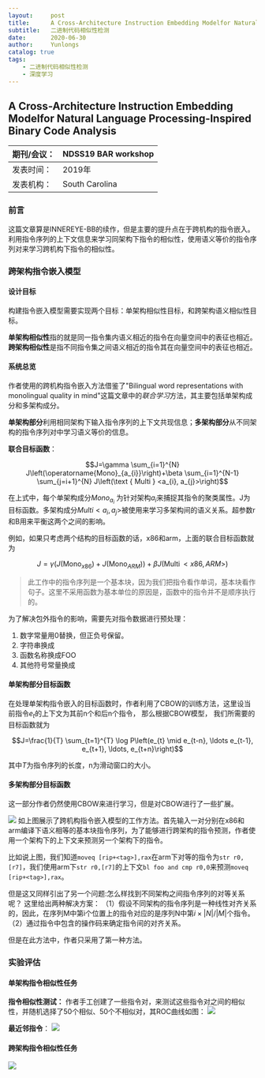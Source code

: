 ```yaml
---
layout:     post
title:      A Cross-Architecture Instruction Embedding Modelfor Natural Language Processing-Inspired Binary Code Analysis
subtitle:   二进制代码相似性检测
date:       2020-06-30
author:     Yunlongs
catalog: true
tags:
    - 二进制代码相似性检测
    - 深度学习
---
```



## A Cross-Architecture Instruction Embedding Modelfor Natural Language Processing-Inspired Binary Code Analysis

|期刊/会议： |NDSS19 BAR workshop|
| ---|---|
|发表时间：|2019年|
|发表机构：|South Carolina|

### 前言
这篇文章算是INNEREYE-BB的续作，但是主要的提升点在于跨机构的指令嵌入。利用指令序列的上下文信息来学习同架构下指令的相似性，使用语义等价的指令序列对来学习跨机构下指令的相似性。

### 跨架构指令嵌入模型
#### 设计目标
构建指令嵌入模型需要实现两个目标：单架构相似性目标，和跨架构语义相似性目标。

**单架构相似性**指的就是同一指令集内语义相近的指令在向量空间中的表征也相近。**跨架构相似性**是指不同指令集之间语义相近的指令其在向量空间中的表征也相近。

#### 系统总览
作者使用的跨机构指令嵌入方法借鉴了"Bilingual word representations with monolingual quality in mind"这篇文章中的*联合学习*方法，其主要包括单架构成分和多架构成分。

**单架构部分**利用相同架构下输入指令序列的上下文共现信息；**多架构部分**从不同架构的指令序列对中学习语义等价的信息。

**联合目标函数**：

$$J=\gamma \sum_{i=1}^{N} J\left(\operatorname{Mono}_{a_{i}}\right)+\beta \sum_{i=1}^{N-1} \sum_{j=i+1}^{N} J\left(\text { Multi } <a_{i}, a_{j}>\right)$$

在上式中，每个单架构成分$Mono_{a_i}$ 为针对架构$a_i$来捕捉其指令的聚类属性。J为目标函数。多架构成分$Multi<a_i,a_j>$被使用来学习多架构间的语义关系。超参数r和B用来平衡这两个之间的影响。

例如，如果只考虑两个结构的目标函数的话，x86和arm，上面的联合目标函数就为

$$J=\gamma\left(J\left(\operatorname{Mono}_ {x 86}\right)+J\left(\operatorname{Mono}_{A R M}\right)\right)+\beta J(\operatorname{Multi} <x 86, A R M>)$$

>此工作中的指令序列是一个基本块，因为我们把指令看作单词，基本块看作句子。这里不采用函数为基本单位的原因是，函数中的指令并不是顺序执行的。

为了解决包外指令的影响，需要先对指令数据进行预处理：
1. 数字常量用0替换，但正负号保留。
2. 字符串换成<STR>
3. 函数名称换成FOO
4. 其他符号常量换成<TAG>

#### 单架构部分目标函数
在处理单架构指令嵌入的目标函数时，作者利用了CBOW的训练方法，这里设当前指令$e_t$的上下文为其前n个和后n个指令， 那么根据CBOW模型， 我们所需要的目标函数就为

$$J=\frac{1}{T} \sum_{t=1}^{T} \log P\left(e_{t} \mid e_{t-n}, \ldots e_{t-1}, e_{t+1}, \ldots, e_{t+n}\right)$$

其中$T$为指令序列的长度，n为滑动窗口的大小。

#### 多架构部分目标函数
这一部分作者仍然使用CBOW来进行学习，但是对CBOW进行了一些扩展。

![](https://yunlongs-1253041399.cos.ap-chengdu.myqcloud.com/image/Similary_Detection/104.png)
如上图展示了跨机构指令嵌入模型的工作方法。首先输入一对分别在x86和arm编译下语义相等的基本块指令序列，为了能够进行跨架构的指令预测，作者使用一个架构下的上下文来预测另一个架构下的指令。

比如说上图，我们知道`moveq [rip+<tag>],rax`在arm下对等的指令为`str r0,[r7]`，我们使用arm下`str r0,[r7]`的上下文`bl foo and cmp r0,0`来预测`moveq [rip+<tag>],rax`。

但是这又同样引出了另一个问题:怎么样找到不同架构之间指令序列的对等关系呢？
这里给出两种解决方案：
（1）假设不同架构的指令序列是一种线性对齐关系的，因此，在序列M中第i个位置上的指令对应的是序列N中第$i \times |N|/|M|$个指令。
（2）通过指令中包含的操作码来确定指令间的对齐关系。

但是在此方法中，作者只采用了第一种方法。

### 实验评估
#### 单架构指令相似性任务
**指令相似性测试：** 作者手工创建了一些指令对，来测试这些指令对之间的相似性，并随机选择了50个相似、50个不相似对，其ROC曲线如图：
![](https://yunlongs-1253041399.cos.ap-chengdu.myqcloud.com/image/Similary_Detection/105.png)

**最近邻指令**：
![](https://yunlongs-1253041399.cos.ap-chengdu.myqcloud.com/image/Similary_Detection/106.png)

#### 跨架构指令相似性任务
![](https://yunlongs-1253041399.cos.ap-chengdu.myqcloud.com/image/Similary_Detection/107.png)